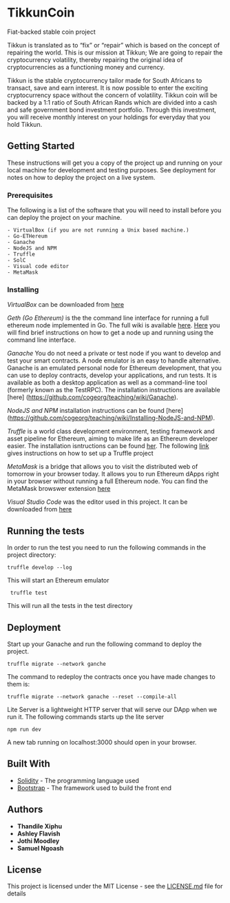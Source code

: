 # TikkunCoin
Fiat-backed stable coin project

Tikkun is translated as to “fix” or “repair” which is based on the concept of repairing the world. This is our mission at Tikkun; We are going to repair the cryptocurrency volatility, thereby repairing the original idea of cryptocurrencies as a functioning money and currency.

Tikkun is the stable cryptocurrency tailor made for South Africans to transact, save and earn interest. It is now possible to enter the exciting cryptocurrency space without the concern of volatility. 
Tikkun coin will be backed by a 1:1 ratio of South African Rands which are divided into a cash and safe government bond investment portfolio. Through this investment, you will receive monthly interest on your holdings for everyday that you hold Tikkun. 

## Getting Started

These instructions will get you a copy of the project up and running on your local machine for development and testing purposes. See deployment for notes on how to deploy the project on a live system.

### Prerequisites

The following is a list of the software that you will need to install before you can deploy the project on your machine.
```
- VirtualBox (if you are not running a Unix based machine.)
- Go-ETHereum
- Ganache
- NodeJS and NPM
- Truffle
- SolC
- Visual code editor
- MetaMask
```

### Installing

*VirtualBox* can be downloaded from [here](https://www.virtualbox.org/wiki/Downloads)

*Geth (Go Ethereum)* is the the command line interface for running a full ethereum node implemented in Go. The full wiki is available [here](https://github.com/ethereum/go-ethereum/wiki). [Here](https://github.com/cogeorg/teaching/wiki/Installing-Geth) you will find brief instructions on how to get a node up and running using the command line interface.

*Ganache* You do not need a private or test node if you want to develop and test your smart contracts. A node emulator is an easy to handle alternative. Ganache is an emulated personal node for Ethereum development, that you can use to deploy contracts, develop your applications, and run tests. It is available as both a desktop application as well as a command-line tool (formerly known as the TestRPC). The installation instructions are available [here] (https://github.com/cogeorg/teaching/wiki/Ganache).

*NodeJS and NPM* installation instructions can be found [here] (https://github.com/cogeorg/teaching/wiki/Installing-NodeJS-and-NPM).

*Truffle* is a world class development environment, testing framework and asset pipeline for Ethereum, aiming to make life as an Ethereum developer easier. The installation isntructions can be found [her](https://github.com/cogeorg/teaching/wiki/Installing-Truffle). The following [link](https://github.com/cogeorg/teaching/wiki/Truffle) gives instructions on how to set up a Truffle project

*MetaMask* is a bridge that allows you to visit the distributed web of tomorrow in your browser today. It allows you to run Ethereum dApps right in your browser without running a full Ethereum node. You can find the MetaMask browswer extension [here](https://metamask.io/)

*Visual Studio Code* was the editor used in this project. It can be downloaded from [here](https://code.visualstudio.com/ )


## Running the tests

In order to run the test you need to run the following commands in the project directory:
```
truffle develop --log
```
This will start an Ethereum emulator
```
 truffle test
```
This will run all the tests in the test directory

## Deployment

Start up your Ganache and run the following command to deploy the project. 
```
truffle migrate --network ganche
```
The command to redeploy the contracts once you have made changes to them is:
```
truffle migrate --network ganache --reset --compile-all
```

Lite Server is a lightweight HTTP server that will serve our DApp when we run it. The following commands starts up the lite server
```
npm run dev
```
A new tab running on localhost:3000 should open in your browser.
## Built With

* [Solidity](https://solidity.readthedocs.io/en/v0.4.24/) - The programming language used
* [Bootstrap](https://getbootstrap.com/) - The framework used to build the front end


## Authors

* **Thandile Xiphu**
* **Ashley Flavish**
* **Jothi Moodley**
* **Samuel Ngoash**

## License

This project is licensed under the MIT License - see the [LICENSE.md](LICENSE.md) file for details

